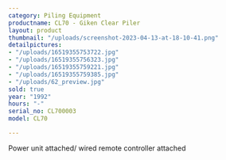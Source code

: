 ```yaml
---
category: Piling Equipment
productname: CL70 - Giken Clear Piler
layout: product
thumbnail: "/uploads/screenshot-2023-04-13-at-18-10-41.png"
detailpictures:
- "/uploads/16519355753722.jpg"
- "/uploads/16519355756323.jpg"
- "/uploads/16519355759221.jpg"
- "/uploads/16519355759385.jpg"
- "/uploads/62_preview.jpg"
sold: true
year: "1992"
hours: "-"
serial_no: CL700003
model: CL70

---
```

Power unit attached/ wired remote controller attached